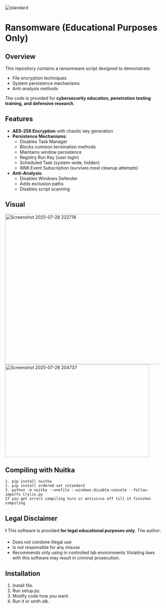 
![standard](https://github.com/user-attachments/assets/a629bc06-634d-4c5b-b3e3-58df3dfec3b8)



# Ransomware (Educational Purposes Only)


## Overview
This repository contains a ransomware script designed to demonstrate:
- File encryption techniques
- System persistence mechanisms
- Anti-analysis methods
 
The code is provided for **cybersecurity education, penetration testing training, and defensive research**.

## Features
- **AES-256 Encryption** with chaotic key generation
- **Persistence Mechanisms**:
  - Disables Task Manager 
  - Blocks common termination methods
  - Maintains window persistence 
  - Registry Run Key (user login)
  - Scheduled Task (system-wide, hidden)
  - WMI Event Subscription (survives most cleanup attempts)
- **Anti-Analysis**:
  - Disables Windows Defender
  - Adds exclusion paths
  - Disables script scanning

## Visual

<img width="958" height="485" alt="Screenshot 2025-07-28 222718" src="https://github.com/user-attachments/assets/5278ed2a-a8ac-40e5-b612-cb24a5a514a4" />



<img width="466" height="300" alt="Screenshot 2025-07-28 204737" src="https://github.com/user-attachments/assets/8ebe3cee-8c05-4c78-ab51-151ec4437f61" />





## Compiling with Nuitka
```
1. pip install nuitka
2. pip install ordered-set zstandard
3. python -m nuitka --onefile --windows-disable-console --follow-imports Crylix.py
If you get errors compiling turn ur antivirus off till it finishes compiling
```


## Legal Disclaimer
❗ This software is provided **for legal educational purposes only**. The author:
- Does not condone illegal use
- Is not responsible for any misuse
- Recommends only using in controlled lab environments
Violating laws with this software may result in criminal prosecution.

## Installation
1. Install file.
2. Run setup.py.
3. Modify code how you want.
4. Run it or smth idk.
